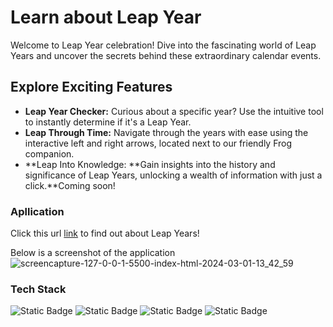 # Learn about Leap Year
 Welcome to Leap Year celebration!
 Dive into the fascinating world of Leap Years and uncover the secrets behind these extraordinary calendar events.
 
## Explore Exciting Features
- **Leap Year Checker:** Curious about a specific year? Use the intuitive tool to instantly determine if it's a Leap Year.
- **Leap Through Time:** Navigate through the years with ease using the interactive left and right arrows, located next to our friendly Frog companion.
- **Leap Into Knowledge: **Gain insights into the history and significance of Leap Years, unlocking a wealth of information with just a click.**Coming soon!
### Apllication
Click this url [link](https://sumzulfikar.github.io/Leap-Year/) to find out about Leap Years!

Below is a screenshot of the application
![screencapture-127-0-0-1-5500-index-html-2024-03-01-13_42_59](https://github.com/sumzulfikar/Leap-Year/assets/150956638/c20fc245-c2e8-41b3-a87a-069f0a33c084)

### Tech Stack
![Static Badge](https://img.shields.io/badge/HTML-5-red?style=flat)
![Static Badge](https://img.shields.io/badge/CSS-3-blue?style=flat)
![Static Badge](https://img.shields.io/badge/javascript-yellow?style=flat)
![Static Badge](https://img.shields.io/badge/tailwind-lightblue?style=flat)



